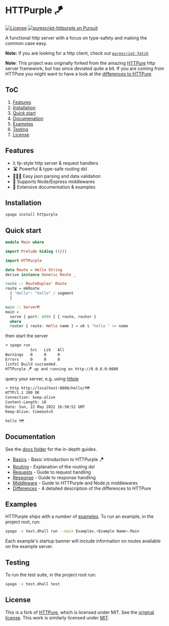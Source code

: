 # HTTPurple 🪁

[![License](https://img.shields.io/badge/license-MIT-blue.svg)](https://raw.githubusercontent.com/sigma-andex/purescript-httpurple/main/License)
[![purescript-httpurple on Pursuit](https://pursuit.purescript.org/packages/purescript-httpurple/badge)](https://pursuit.purescript.org/packages/purescript-httpurple)

A functional http server with a focus on type-safety and making the common case easy. 

**Note:** If you are looking for a http client, check out [`purescript-fetch`](https://github.com/rowtype-yoga/purescript-fetch)

**Note**: This project was originally forked from the amazing [HTTPure](https://github.com/citizennet/purescript-httpure) http server framework, but has since deviated quite a bit. If you are coming from HTTPure you might want to have a look at the [differences to HTTPure](./docs/Differences.md).

## ToC
1. [Features](#features)
1. [Installation](#installation)
1. [Quick start](#quick-start)
1. [Documenation](#documentation)
1. [Examples](#examples)
1. [Testing](#testing)
1. [License](#license)

## Features

* λ fp-style http server & request handlers
* 🛣 Powerful & type-safe routing dsl
* 🕵🏻‍♂️ Easy json parsing and data validation
* 🥪 Supports Node/Express middlewares
* 📜 Extensive documentation & examples


## Installation

```bash
spago install httpurple
```

## Quick start

```purescript
module Main where

import Prelude hiding ((/))

import HTTPurple

data Route = Hello String
derive instance Generic Route _

route :: RouteDuplex' Route
route = mkRoute
  { "Hello": "hello" / segment
  }

main :: ServerM
main =
  serve { port: 8080 } { route, router }
  where
  router { route: Hello name } = ok $ "hello " <> name
```

then start the server

```bash
➜ spago run
           Src   Lib   All
Warnings   0     0     0  
Errors     0     0     0  
[info] Build succeeded.
HTTPurple 🪁 up and running on http://0.0.0.0:8080
```

query your server, e.g. using [httpie](https://httpie.io/)

```bash
➜ http http://localhost:8080/hello/🗺  
HTTP/1.1 200 OK
Connection: keep-alive
Content-Length: 10
Date: Sun, 22 May 2022 16:50:52 GMT
Keep-Alive: timeout=5

hello 🗺
```

## Documentation

See the [docs folder](./docs) for the in-depth guides. 

* [Basics](./docs/Basics.md) - Basic introduction to HTTPurple 🪁
* [Routing](./docs/Routing.md) - Explanation of the routing dsl
* [Requests](./docs/Requests.md) - Guide to request handling
* [Response](./docs/Responses.md) - Guide to response handling
* [Middleware](./docs/Middleware.md) - Guide to HTTPurple and Node.js middlewares
* [Differences](./docs/Differences.md) - A detailed description of the differences to HTTPure

## Examples

HTTPurple ships with a number of [examples](./docs/Examples). To run an example,
in the project root, run:

```bash
spago -x test.dhall run --main Examples.<Example Name>.Main
```

Each example's startup banner will include information on routes available on
the example server.

## Testing

To run the test suite, in the project root run:

```bash
spago -x test.dhall test
```

## License

This is a fork of [HTTPure](https://github.com/citizennet/purescript-httpure), which is licensed under MIT. See the [original license](./LICENSES/httpure.LICENSE). This work is similarly licensed under [MIT](./License).
